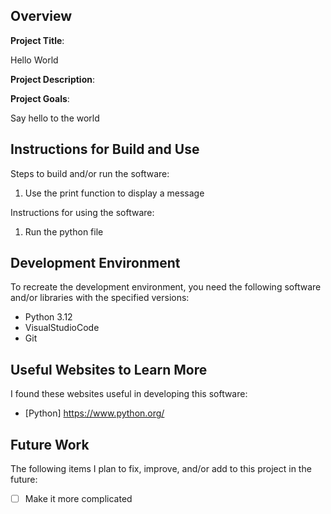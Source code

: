 ## Overview

**Project Title**:

Hello World

**Project Description**:



**Project Goals**:

Say hello to the world

## Instructions for Build and Use

Steps to build and/or run the software:

1. Use the print function to display a message

Instructions for using the software:

1. Run the python file

## Development Environment 

To recreate the development environment, you need the following software and/or libraries with the specified versions:

* Python 3.12
* VisualStudioCode
* Git

## Useful Websites to Learn More

I found these websites useful in developing this software:

* [Python] https://www.python.org/

## Future Work

The following items I plan to fix, improve, and/or add to this project in the future:

* [ ] Make it more complicated